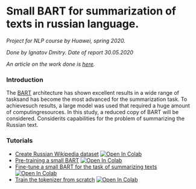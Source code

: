 # Small BART for summarization of texts in russian language.
*Project for NLP course by Huawei, spring 2020.*

*Done by Ignatov Dmitry. Date of report 30.05.2020*

*An article on the work done is [here](https://www.dropbox.com/s/lc2vug0s5tjluaa/Small_BART_for_the_problem_of_summarizing_the_Russian_language.pdf?dl=0).*

### Introduction

The [BART](https://arxiv.org/pdf/1910.13461.pdf) architecture has shown excellent results in a wide range of tasksand has 
become the most advanced for the summarization task.  To achievesuch results, a large 
model was used that required a huge amount of computingresources. In this study, a 
reduced copy of BART will be considered. Considerits capabilities for the problem of 
summarizing the Russian text.

### Tutorials
- [Create Russian Wikipedia dataset](./examples/ruWiki.ipynb) [![Open In Colab](https://colab.research.google.com/assets/colab-badge.svg)](https://colab.research.google.com/github/IgnatovD/ruBart/blob/master/examples/ruWiki.ipynb)
- [Pre-training a small BART](./examples/TrainerMLM.ipynb) [![Open In Colab](https://colab.research.google.com/assets/colab-badge.svg)](https://colab.research.google.com/github/IgnatovD/ruBart/blob/master/examples/TrainerMLM.ipynb)
- [Fine-tune a small BART for the task of summarizing texts](./examples/FineTune.ipynb) [![Open In Colab](https://colab.research.google.com/assets/colab-badge.svg)](https://colab.research.google.com/github/IgnatovD/ruBart/blob/master/examples/FineTune.ipynb)
- [Train the tokenizer from scratch](./examples/train_tokenizer.ipynb) [![Open In Colab](https://colab.research.google.com/assets/colab-badge.svg)](https://colab.research.google.com/github/IgnatovD/ruBart/blob/master/examples/train_tokenizer.ipynb)